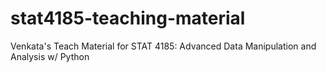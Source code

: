# stat4185-teaching-material
Venkata's Teach Material for STAT 4185: Advanced Data Manipulation and Analysis w/ Python
